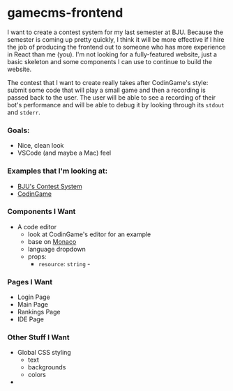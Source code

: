 # gamecms-frontend

I want to create a contest system for my last semester at BJU. Because the semester is coming up pretty quickly, I think it will be more effective if I hire the job of producing the frontend out to someone who has more experience in React than me (you). I'm not looking for a fully-featured website, just a basic skeleton and some components I can use to continue to build the website.

The contest that I want to create really takes after CodinGame's style: submit some code that will play a small game and then a recording is passed back to the user. The user will be able to see a recording of their bot's performance and will be able to debug it by looking through its `stdout` and `stderr`.

### Goals:
* Nice, clean look
* VSCode (and maybe a Mac) feel

### Examples that I'm looking at:
* [BJU's Contest System](https://contests-dev.nathantheinventor.com/static/problems.html)
* [CodinGame](https://www.codingame.com/ide/puzzle/onboarding)

### Components I Want
* A code editor
  * look at CodinGame's editor for an example
  * base on [Monaco](https://www.npmjs.com/package/@monaco-editor/react)
  * language dropdown
  * props:
    * `resource`: `string` - 

### Pages I Want
* Login Page
* Main Page
* Rankings Page
* IDE Page

### Other Stuff I Want
* Global CSS styling
  * text
  * backgrounds
  * colors
* 
